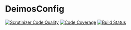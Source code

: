 # DeimosConfig

[![Scrutinizer Code Quality](https://scrutinizer-ci.com/g/DeimosProject/Config/badges/quality-score.png?b=master)](https://scrutinizer-ci.com/g/DeimosProject/Config/?branch=master)
[![Code Coverage](https://scrutinizer-ci.com/g/DeimosProject/Config/badges/coverage.png?b=master)](https://scrutinizer-ci.com/g/DeimosProject/Config/?branch=master)
[![Build Status](https://scrutinizer-ci.com/g/DeimosProject/Config/badges/build.png?b=master)](https://scrutinizer-ci.com/g/DeimosProject/Config/build-status/master)
